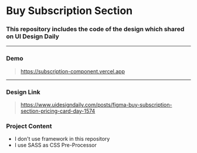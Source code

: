 # Buy Subscription Section

### This repository includes the code of the design which shared on UI Design Daily

---

### Demo

> https://subscription-component.vercel.app

---

### Design Link

> https://www.uidesigndaily.com/posts/figma-buy-subscription-section-pricing-card-day-1574

### Project Content

- I don't use framework in this repository
- I use SASS as CSS Pre-Processor
